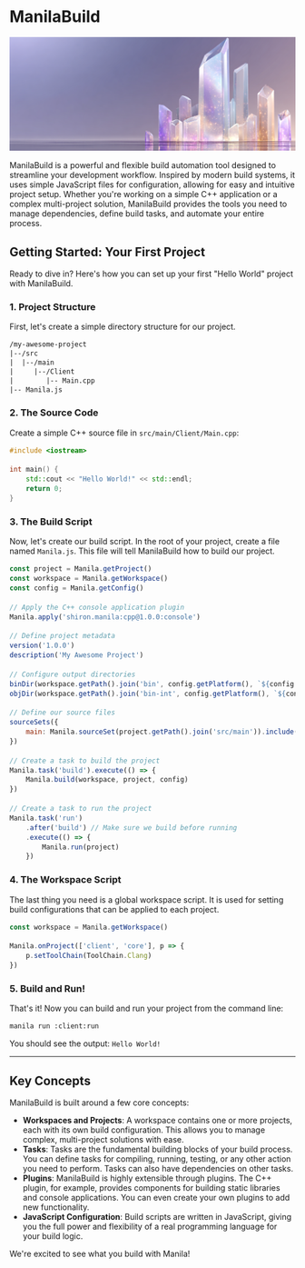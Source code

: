 # ManilaBuild
![alt.png](./assets/banner.png)

ManilaBuild is a powerful and flexible build automation tool designed to streamline your development workflow. Inspired by modern build systems, it uses simple JavaScript files for configuration, allowing for easy and intuitive project setup. Whether you're working on a simple C++ application or a complex multi-project solution, ManilaBuild provides the tools you need to manage dependencies, define build tasks, and automate your entire process.

## Getting Started: Your First Project

Ready to dive in? Here's how you can set up your first "Hello World" project with ManilaBuild.

### 1\. Project Structure

First, let's create a simple directory structure for our project.

```
/my-awesome-project
|--/src
|  |--/main
|     |--/Client
|        |-- Main.cpp
|-- Manila.js
```

### 2\. The Source Code

Create a simple C++ source file in `src/main/Client/Main.cpp`:

```cpp
#include <iostream>

int main() {
    std::cout << "Hello World!" << std::endl;
    return 0;
}
```

### 3\. The Build Script

Now, let's create our build script. In the root of your project, create a file named `Manila.js`. This file will tell ManilaBuild how to build our project.

```javascript
const project = Manila.getProject()
const workspace = Manila.getWorkspace()
const config = Manila.getConfig()

// Apply the C++ console application plugin
Manila.apply('shiron.manila:cpp@1.0.0:console')

// Define project metadata
version('1.0.0')
description('My Awesome Project')

// Configure output directories
binDir(workspace.getPath().join('bin', config.getPlatform(), `${config.getConfig()}-${config.getArchitecture()}`, project.getName()))
objDir(workspace.getPath().join('bin-int', config.getPlatform(), `${config.getConfig()}-${config.getArchitecture()}`, project.getName()))

// Define our source files
sourceSets({
	main: Manila.sourceSet(project.getPath().join('src/main')).include('**/*.cpp'),
})

// Create a task to build the project
Manila.task('build').execute(() => {
	Manila.build(workspace, project, config)
})

// Create a task to run the project
Manila.task('run')
    .after('build') // Make sure we build before running
    .execute(() => {
	    Manila.run(project)
    })
```

### 4\. The Workspace Script
The last thing you need is a global workspace script. It is used for setting build configurations that can be applied to each project.
```javascript
const workspace = Manila.getWorkspace()

Manila.onProject(['client', 'core'], p => {
    p.setToolChain(ToolChain.Clang)
})

```

### 5\. Build and Run\!

That's it\! Now you can build and run your project from the command line:

```bash
manila run :client:run
```

You should see the output: `Hello World!`

-----

## Key Concepts

ManilaBuild is built around a few core concepts:

  * **Workspaces and Projects**: A workspace contains one or more projects, each with its own build configuration. This allows you to manage complex, multi-project solutions with ease.
  * **Tasks**: Tasks are the fundamental building blocks of your build process. You can define tasks for compiling, running, testing, or any other action you need to perform. Tasks can also have dependencies on other tasks.
  * **Plugins**: ManilaBuild is highly extensible through plugins. The C++ plugin, for example, provides components for building static libraries and console applications. You can even create your own plugins to add new functionality.
  * **JavaScript Configuration**: Build scripts are written in JavaScript, giving you the full power and flexibility of a real programming language for your build logic.

We're excited to see what you build with Manila\!
